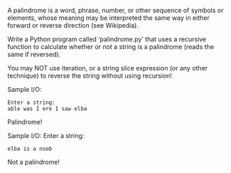 A palindrome is a word, phrase, number, or other sequence of symbols or elements, whose meaning 
may be interpreted the same way in either forward or reverse direction (see Wikipedia).

Write a Python program called ‘palindrome.py’ that uses a recursive function to calculate 
whether or not a string is a palindrome (reads the same if reversed). 

You may NOT use iteration, or a string slice expression (or any other technique) to reverse the string 
without using recursion!

Sample I/O:

```
Enter a string:
able was I ere I saw elba
```
Palindrome!

Sample I/O:
Enter a string:
```
elba is a noob
```
Not a palindrome!